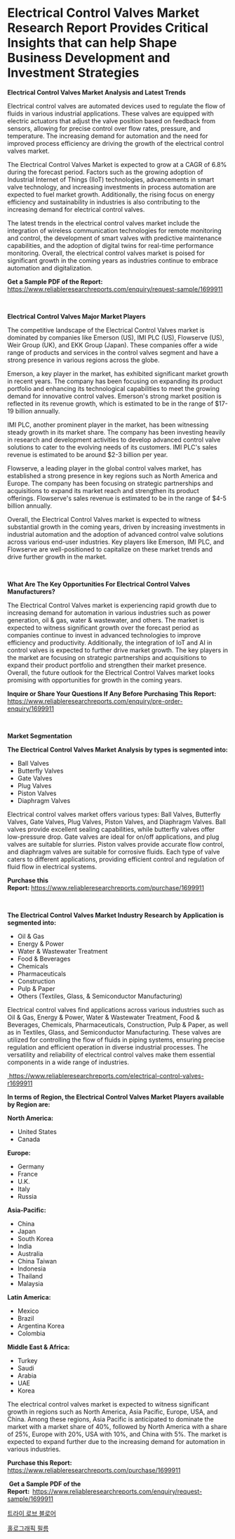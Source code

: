 <p><h1>Electrical Control Valves Market Research Report Provides Critical Insights that can help Shape Business Development and Investment Strategies</h1></p><p><strong>Electrical Control Valves Market Analysis and Latest Trends</strong></p>
<p><p>Electrical control valves are automated devices used to regulate the flow of fluids in various industrial applications. These valves are equipped with electric actuators that adjust the valve position based on feedback from sensors, allowing for precise control over flow rates, pressure, and temperature. The increasing demand for automation and the need for improved process efficiency are driving the growth of the electrical control valves market.</p><p>The Electrical Control Valves Market is expected to grow at a CAGR of 6.8% during the forecast period. Factors such as the growing adoption of Industrial Internet of Things (IIoT) technologies, advancements in smart valve technology, and increasing investments in process automation are expected to fuel market growth. Additionally, the rising focus on energy efficiency and sustainability in industries is also contributing to the increasing demand for electrical control valves.</p><p>The latest trends in the electrical control valves market include the integration of wireless communication technologies for remote monitoring and control, the development of smart valves with predictive maintenance capabilities, and the adoption of digital twins for real-time performance monitoring. Overall, the electrical control valves market is poised for significant growth in the coming years as industries continue to embrace automation and digitalization.</p></p>
<p><strong>Get a Sample PDF of the Report:&nbsp;</strong> <a href="https://www.reliableresearchreports.com/enquiry/request-sample/1699911">https://www.reliableresearchreports.com/enquiry/request-sample/1699911</a></p>
<p>&nbsp;</p>
<p><strong>Electrical Control Valves Major Market Players</strong></p>
<p><p>The competitive landscape of the Electrical Control Valves market is dominated by companies like Emerson (US), IMI PLC (US), Flowserve (US), Weir Group (UK), and EKK Group (Japan). These companies offer a wide range of products and services in the control valves segment and have a strong presence in various regions across the globe.</p><p>Emerson, a key player in the market, has exhibited significant market growth in recent years. The company has been focusing on expanding its product portfolio and enhancing its technological capabilities to meet the growing demand for innovative control valves. Emerson's strong market position is reflected in its revenue growth, which is estimated to be in the range of $17-19 billion annually.</p><p>IMI PLC, another prominent player in the market, has been witnessing steady growth in its market share. The company has been investing heavily in research and development activities to develop advanced control valve solutions to cater to the evolving needs of its customers. IMI PLC's sales revenue is estimated to be around $2-3 billion per year.</p><p>Flowserve, a leading player in the global control valves market, has established a strong presence in key regions such as North America and Europe. The company has been focusing on strategic partnerships and acquisitions to expand its market reach and strengthen its product offerings. Flowserve's sales revenue is estimated to be in the range of $4-5 billion annually.</p><p>Overall, the Electrical Control Valves market is expected to witness substantial growth in the coming years, driven by increasing investments in industrial automation and the adoption of advanced control valve solutions across various end-user industries. Key players like Emerson, IMI PLC, and Flowserve are well-positioned to capitalize on these market trends and drive further growth in the market.</p></p>
<p>&nbsp;</p>
<p><strong>What Are The Key Opportunities For Electrical Control Valves Manufacturers?</strong></p>
<p><p>The Electrical Control Valves market is experiencing rapid growth due to increasing demand for automation in various industries such as power generation, oil & gas, water & wastewater, and others. The market is expected to witness significant growth over the forecast period as companies continue to invest in advanced technologies to improve efficiency and productivity. Additionally, the integration of IoT and AI in control valves is expected to further drive market growth. The key players in the market are focusing on strategic partnerships and acquisitions to expand their product portfolio and strengthen their market presence. Overall, the future outlook for the Electrical Control Valves market looks promising with opportunities for growth in the coming years.</p></p>
<p><strong>Inquire or Share Your Questions If Any Before Purchasing This Report:</strong> <a href="https://www.reliableresearchreports.com/enquiry/pre-order-enquiry/1699911">https://www.reliableresearchreports.com/enquiry/pre-order-enquiry/1699911</a></p>
<p>&nbsp;</p>
<p><strong>Market Segmentation</strong></p>
<p><strong>The Electrical Control Valves Market Analysis by types is segmented into:</strong></p>
<p><ul><li>Ball Valves</li><li>Butterfly Valves</li><li>Gate Valves</li><li>Plug Valves</li><li>Piston Valves</li><li>Diaphragm Valves</li></ul></p>
<p><p>Electrical control valves market offers various types: Ball Valves, Butterfly Valves, Gate Valves, Plug Valves, Piston Valves, and Diaphragm Valves. Ball valves provide excellent sealing capabilities, while butterfly valves offer low-pressure drop. Gate valves are ideal for on/off applications, and plug valves are suitable for slurries. Piston valves provide accurate flow control, and diaphragm valves are suitable for corrosive fluids. Each type of valve caters to different applications, providing efficient control and regulation of fluid flow in electrical systems.</p></p>
<p><strong>Purchase this Report:&nbsp;</strong><a href="https://www.reliableresearchreports.com/purchase/1699911">https://www.reliableresearchreports.com/purchase/1699911</a></p>
<p>&nbsp;</p>
<p><strong>The Electrical Control Valves Market Industry Research by Application is segmented into:</strong></p>
<p><ul><li>Oil & Gas</li><li>Energy & Power</li><li>Water & Wastewater Treatment</li><li>Food & Beverages</li><li>Chemicals</li><li>Pharmaceuticals</li><li>Construction</li><li>Pulp & Paper</li><li>Others (Textiles, Glass, & Semiconductor Manufacturing)</li></ul></p>
<p><p>Electrical control valves find applications across various industries such as Oil & Gas, Energy & Power, Water & Wastewater Treatment, Food & Beverages, Chemicals, Pharmaceuticals, Construction, Pulp & Paper, as well as in Textiles, Glass, and Semiconductor Manufacturing. These valves are utilized for controlling the flow of fluids in piping systems, ensuring precise regulation and efficient operation in diverse industrial processes. The versatility and reliability of electrical control valves make them essential components in a wide range of industries.</p></p>
<p><a href="https://www.reliableresearchreports.com/electrical-control-valves-r1699911">&nbsp;https://www.reliableresearchreports.com/electrical-control-valves-r1699911</a></p>
<p><strong>In terms of Region, the Electrical Control Valves Market Players available by Region are:</strong></p>
<p>
    <p> <strong> North America: </strong>
        <ul>
            <li>United States</li>
            <li>Canada</li>
        </ul>
        </p> 
    <p> <strong> Europe: </strong>
        <ul>
            <li>Germany</li>
            <li>France</li>
            <li>U.K.</li>
            <li>Italy</li>
            <li>Russia</li>
        </ul>
        </p> 
    <p> <strong> Asia-Pacific: </strong>
        <ul>
            <li>China</li>
            <li>Japan</li>
            <li>South Korea</li>
            <li>India</li>
            <li>Australia</li>
            <li>China Taiwan</li>
            <li>Indonesia</li>
            <li>Thailand</li>
            <li>Malaysia</li>
        </ul>
        </p> 
    <p> <strong> Latin America: </strong>
        <ul>
            <li>Mexico</li>
            <li>Brazil</li>
            <li>Argentina Korea</li>
            <li>Colombia</li>
        </ul>
        </p> 
    <p> <strong> Middle East & Africa: </strong>
        <ul>
            <li>Turkey</li>
            <li>Saudi</li>
            <li>Arabia</li>
            <li>UAE</li>
            <li>Korea</li>
        </ul>
    </p>
    </p>
<p><p>The electrical control valves market is expected to witness significant growth in regions such as North America, Asia Pacific, Europe, USA, and China. Among these regions, Asia Pacific is anticipated to dominate the market with a market share of 40%, followed by North America with a share of 25%, Europe with 20%, USA with 10%, and China with 5%. The market is expected to expand further due to the increasing demand for automation in various industries.</p></p>
<p><strong>Purchase this Report: </strong><a href="https://www.reliableresearchreports.com/purchase/1699911">https://www.reliableresearchreports.com/purchase/1699911</a></p>
<p>&nbsp;<strong>Get a Sample PDF of the Report:&nbsp;&nbsp;</strong><a href="https://www.reliableresearchreports.com/enquiry/request-sample/1699911">https://www.reliableresearchreports.com/enquiry/request-sample/1699911</a></p>
<p><strong></strong></p>
<p><p><a href="https://github.com/lzrvbyqzftro57/Market-Research-Report-List-1/blob/main/443151920523.md">트라이 로브 블로어</a></p><p><a href="https://medium.com/@lilmama456456/%ED%99%80%EB%A1%9C%EA%B7%B8%EB%9E%98%ED%94%BD-%ED%95%84%EB%A6%84-%EC%8B%9C%EC%9E%A5-%EA%B7%9C%EB%AA%A8%EB%8A%94-%EA%B8%80%EB%A1%9C%EB%B2%8C-%EC%82%B0%EC%97%85%EC%97%90%EC%84%9C-%EC%B5%9C%EC%A0%81%EC%9D%98-%EB%A7%88%EC%BC%80%ED%8C%85-%EC%B1%84%EB%84%90%EC%9D%84-%EB%B3%B4%EC%97%AC%EC%A4%8D%EB%8B%88%EB%8B%A4-fa3896934e39">홀로그래픽 필름</a></p></p>